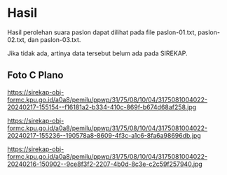 # Hasil

Hasil perolehan suara paslon dapat dilihat pada file paslon-01.txt, paslon-02.txt, dan paslon-03.txt.

Jika tidak ada, artinya data tersebut belum ada pada SIREKAP.

## Foto C Plano

https://sirekap-obj-formc.kpu.go.id/a0a8/pemilu/ppwp/31/75/08/10/04/3175081004022-20240217-155154--f16181a2-b334-410c-869f-b674d68af258.jpg

https://sirekap-obj-formc.kpu.go.id/a0a8/pemilu/ppwp/31/75/08/10/04/3175081004022-20240217-155236--190578a8-8609-4f3c-a1c6-8fa6a98696db.jpg

https://sirekap-obj-formc.kpu.go.id/a0a8/pemilu/ppwp/31/75/08/10/04/3175081004022-20240216-150902--9ce8f3f2-2207-4b0d-8c3e-c2c59f257940.jpg
